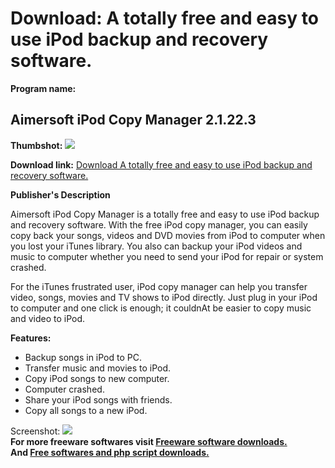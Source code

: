 # Download: A totally free and easy to use iPod backup and recovery software.

**Program name:**

## Aimersoft iPod Copy Manager 2.1.22.3

  
**Thumbshot:** ![](http://www.freewarefiles.com/screenshot/amrsftipodcopy_md.jpg)   
  
**Download link:** [Download A totally free and easy to use iPod backup and recovery software.](http://freesoftwares.boysofts.com/Aimersoft-IPod-Copy-Manager_program_41652.html)  
  


**Publisher's Description**  
  


Aimersoft iPod Copy Manager is a totally free and easy to use iPod backup and recovery software. With the free iPod copy manager, you can easily copy back your songs, videos and DVD movies from iPod to computer when you lost your iTunes library. You also can backup your iPod videos and music to computer whether you need to send your iPod for repair or system crashed. 

For the iTunes frustrated user, iPod copy manager can help you transfer video, songs, movies and TV shows to iPod directly. Just plug in your iPod to computer and one click is enough; it couldnAt be easier to copy music and video to iPod.

**Features:**

  * Backup songs in iPod to PC. 
  * Transfer music and movies to iPod. 
  * Copy iPod songs to new computer. 
  * Computer crashed. 
  * Share your iPod songs with friends. 
  * Copy all songs to a new iPod. 

  
  
Screenshot: ![](http://www.freewarefiles.com/screenshot/amrsftipodcopy.jpg)   
**For more freeware softwares visit [Freeware software downloads.](http://freesoftwares.boysofts.com/)**   
**And [Free softwares and php script downloads.](http://www.boysofts.com/)**
